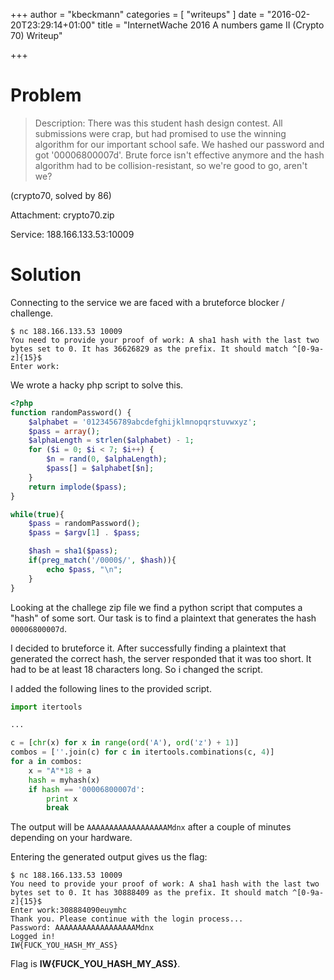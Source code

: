+++
author = "kbeckmann"
categories = [ "writeups" ]
date = "2016-02-20T23:29:14+01:00"
title = "InternetWache 2016 A numbers game II (Crypto 70) Writeup"

+++

# Problem

> Description: There was this student hash design contest. All submissions were crap, but had promised to use the winning algorithm for our important school safe. We hashed our password and got '00006800007d'. Brute force isn't effective anymore and the hash algorithm had to be collision-resistant, so we're good to go, aren't we?

(crypto70, solved by 86)

Attachment: crypto70.zip

Service: 188.166.133.53:10009

# Solution

Connecting to the service we are faced with a bruteforce blocker / challenge.

~~~
$ nc 188.166.133.53 10009
You need to provide your proof of work: A sha1 hash with the last two bytes set to 0. It has 36626829 as the prefix. It should match ^[0-9a-z]{15}$
Enter work:
~~~

We wrote a hacky php script to solve this.

~~~php
<?php
function randomPassword() {
    $alphabet = '0123456789abcdefghijklmnopqrstuvwxyz';
    $pass = array();
    $alphaLength = strlen($alphabet) - 1;
    for ($i = 0; $i < 7; $i++) {
        $n = rand(0, $alphaLength);
        $pass[] = $alphabet[$n];
    }
    return implode($pass);
}

while(true){
	$pass = randomPassword();
	$pass = $argv[1] . $pass;

	$hash = sha1($pass);
	if(preg_match('/0000$/', $hash)){
		echo $pass, "\n";
	}
}
~~~

Looking at the challege zip file we find a python script that computes a "hash" of some sort. Our task is to find a plaintext that generates the hash `00006800007d`.

I decided to bruteforce it. After successfully finding a plaintext that generated the correct hash, the server responded that it was too short. It had to be at least 18 characters long. So i changed the script.

I added the following lines to the provided script.

~~~python
import itertools

...

c = [chr(x) for x in range(ord('A'), ord('z') + 1)]
combos = [''.join(c) for c in itertools.combinations(c, 4)]
for a in combos:
	x = "A"*18 + a
	hash = myhash(x)
	if hash == '00006800007d':
		print x
		break
~~~

The output will be `AAAAAAAAAAAAAAAAAAMdnx` after a couple of minutes depending on your hardware.

Entering the generated output gives us the flag:
~~~
$ nc 188.166.133.53 10009
You need to provide your proof of work: A sha1 hash with the last two bytes set to 0. It has 30888409 as the prefix. It should match ^[0-9a-z]{15}$
Enter work:308884090euymhc
Thank you. Please continue with the login process...
Password: AAAAAAAAAAAAAAAAAAMdnx
Logged in!
IW{FUCK_YOU_HASH_MY_ASS}
~~~

Flag is **IW{FUCK_YOU_HASH_MY_ASS}**.
